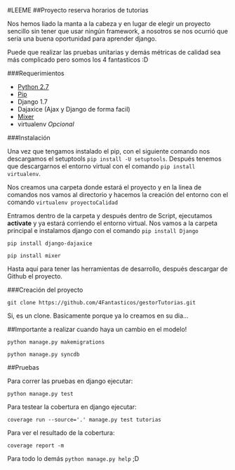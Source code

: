 #LEEME
##Proyecto reserva horarios de tutorias

Nos hemos liado la manta a la cabeza y en lugar de elegir un proyecto sencillo sin tener que usar ningún framework, 
a nosotros se nos ocurrió que sería una buena oportunidad para aprender django.

Puede que realizar las pruebas unitarias y demás métricas de calidad sea más complicado pero somos los 4 fantasticos :D

###Requerimientos

- [Python 2.7](https://www.python.org/downloads/)
- [Pip](https://pip.pypa.io/en/latest/installing.html)
- Django 1.7
- Dajaxice (Ajax y Django de forma facil)
- [Mixer](http://mixer.readthedocs.org/en/latest/quickstart.html) 
- virtualenv _Opcional_

###Instalación

Una vez que tengamos instalado el pip, con el siguiente comando nos descargamos el setuptools `pip install -U setuptools`. 
Después tenemos que descargarnos el entorno virtual con el comando `pip install virtualenv`.

Nos creamos una carpeta donde estará el proyecto y en la linea de comandos nos vamos al directorio y 
hacemos la creación del entorno con el comando `virtualenv proyectoCalidad`

Entramos dentro de la carpeta y después dentro de Script, ejecutamos **activate** y ya estará corriendo el entorno virtual. 
Nos vamos a la carpeta principal e instalamos django con el comando `pip install Django`

`pip install django-dajaxice`

`pip install mixer`

Hasta aquí para tener las herramientas de desarrollo, después descargar de Github el proyecto. 

###Creación del proyecto

`git clone https://github.com/4Fantasticos/gestorTutorias.git`

Si, es un clone. Basicamente porque ya lo creamos en su dia...

##Importante a realizar cuando haya un cambio en el modelo!

`python manage.py makemigrations`

`python manage.py syncdb`

##Pruebas

Para correr las pruebas en django ejecutar:

`python manage.py test`

Para testear la cobertura en django ejecutar:

`coverage run --source='.' manage.py test tutorias`

Para ver el resultado de la cobertura:

`coverage report -m`

Para todo lo demás `python manage.py help` ;D
